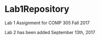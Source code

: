 # Lab1Repository
Lab 1 Assignment for COMP 305 Fall 2017

Lab 2 has been added September 13th, 2017
